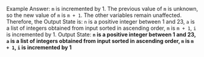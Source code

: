 Example Answer:
`m` is incremented by 1. The previous value of `m` is unknown, so the new value of `m` is `m + 1`. The other variables remain unaffected. Therefore, the Output State is: `n` is a positive integer between 1 and 23, `a` is a list of integers obtained from input sorted in ascending order, `m` is `m + 1`, `i` is incremented by 1.
Output State: **`n` is a positive integer between 1 and 23, `a` is a list of integers obtained from input sorted in ascending order, `m` is `m + 1`, `i` is incremented by 1**